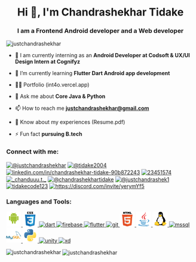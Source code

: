 <h1 align="center">Hi 👋, I'm Chandrashekhar Tidake</h1>
<h3 align="center">I am a Frontend Android developer and a Web developer</h3>

<p align="left"> <img src="https://komarev.com/ghpvc/?username=justchandrashekhar&label=Profile%20views&color=0e75b6&style=flat" alt="justchandrashekhar" /> </p>

- 🔭 I am currently interning as an **Android Developer at Codsoft & UX/UI Design Intern at Cognifyz**

- 🌱 I’m currently learning **Flutter Dart Android app development**

- 👨‍💻 Portfolio (int4o.vercel.app)

- 💬 Ask me about **Core Java & Python**

- 📫 How to reach me **justchandrashekhar@gmail.com**

- 📄 Know about my experiences (Resume.pdf)

- ⚡ Fun fact **pursuing B.tech**

<h3 align="left">Connect with me:</h3>
<p align="left">
<a href="https://codepen.io/@justchandrashekhar" target="blank"><img align="center" src="https://raw.githubusercontent.com/rahuldkjain/github-profile-readme-generator/master/src/images/icons/Social/codepen.svg" alt="@justchandrashekhar" height="30" width="40" /></a>
<a href="https://twitter.com/@tidake2004" target="blank"><img align="center" src="https://raw.githubusercontent.com/rahuldkjain/github-profile-readme-generator/master/src/images/icons/Social/twitter.svg" alt="@tidake2004" height="30" width="40" /></a>
<a href="https://linkedin.com/in/linkedin.com/in/chandrashekhar-tidake-90b872243" target="blank"><img align="center" src="https://raw.githubusercontent.com/rahuldkjain/github-profile-readme-generator/master/src/images/icons/Social/linked-in-alt.svg" alt="linkedin.com/in/chandrashekhar-tidake-90b872243" height="30" width="40" /></a>
<a href="https://stackoverflow.com/users/23451574" target="blank"><img align="center" src="https://raw.githubusercontent.com/rahuldkjain/github-profile-readme-generator/master/src/images/icons/Social/stack-overflow.svg" alt="23451574" height="30" width="40" /></a>
<a href="https://instagram.com/_chanduuu.t._" target="blank"><img align="center" src="https://raw.githubusercontent.com/rahuldkjain/github-profile-readme-generator/master/src/images/icons/Social/instagram.svg" alt="_chanduuu.t._" height="30" width="40" /></a>
<a href="https://medium.com/@chandrashekhartidake" target="blank"><img align="center" src="https://raw.githubusercontent.com/rahuldkjain/github-profile-readme-generator/master/src/images/icons/Social/medium.svg" alt="@chandrashekhartidake" height="30" width="40" /></a>
<a href="https://www.hackerrank.com/@justchandrashek1" target="blank"><img align="center" src="https://raw.githubusercontent.com/rahuldkjain/github-profile-readme-generator/master/src/images/icons/Social/hackerrank.svg" alt="@justchandrashek1" height="30" width="40" /></a>
<a href="https://www.leetcode.com/tidakecode123" target="blank"><img align="center" src="https://raw.githubusercontent.com/rahuldkjain/github-profile-readme-generator/master/src/images/icons/Social/leet-code.svg" alt="tidakecode123" height="30" width="40" /></a>
<a href="https://discord.gg/https://discord.com/invite/yerymYf5" target="blank"><img align="center" src="https://raw.githubusercontent.com/rahuldkjain/github-profile-readme-generator/master/src/images/icons/Social/discord.svg" alt="https://discord.com/invite/yerymYf5" height="30" width="40" /></a>
</p>

<h3 align="left">Languages and Tools:</h3>
<p align="left"> <a href="https://developer.android.com" target="_blank" rel="noreferrer"> <img src="https://raw.githubusercontent.com/devicons/devicon/master/icons/android/android-original-wordmark.svg" alt="android" width="40" height="40"/> </a> <a href="https://www.w3schools.com/css/" target="_blank" rel="noreferrer"> <img src="https://raw.githubusercontent.com/devicons/devicon/master/icons/css3/css3-original-wordmark.svg" alt="css3" width="40" height="40"/> </a> <a href="https://dart.dev" target="_blank" rel="noreferrer"> <img src="https://www.vectorlogo.zone/logos/dartlang/dartlang-icon.svg" alt="dart" width="40" height="40"/> </a> <a href="https://firebase.google.com/" target="_blank" rel="noreferrer"> <img src="https://www.vectorlogo.zone/logos/firebase/firebase-icon.svg" alt="firebase" width="40" height="40"/> </a> <a href="https://flutter.dev" target="_blank" rel="noreferrer"> <img src="https://www.vectorlogo.zone/logos/flutterio/flutterio-icon.svg" alt="flutter" width="40" height="40"/> </a> <a href="https://git-scm.com/" target="_blank" rel="noreferrer"> <img src="https://www.vectorlogo.zone/logos/git-scm/git-scm-icon.svg" alt="git" width="40" height="40"/> </a> <a href="https://www.w3.org/html/" target="_blank" rel="noreferrer"> <img src="https://raw.githubusercontent.com/devicons/devicon/master/icons/html5/html5-original-wordmark.svg" alt="html5" width="40" height="40"/> </a> <a href="https://www.java.com" target="_blank" rel="noreferrer"> <img src="https://raw.githubusercontent.com/devicons/devicon/master/icons/java/java-original.svg" alt="java" width="40" height="40"/> </a> <a href="https://www.linux.org/" target="_blank" rel="noreferrer"> <img src="https://raw.githubusercontent.com/devicons/devicon/master/icons/linux/linux-original.svg" alt="linux" width="40" height="40"/> </a> <a href="https://www.microsoft.com/en-us/sql-server" target="_blank" rel="noreferrer"> <img src="https://www.svgrepo.com/show/303229/microsoft-sql-server-logo.svg" alt="mssql" width="40" height="40"/> </a> <a href="https://www.mysql.com/" target="_blank" rel="noreferrer"> <img src="https://raw.githubusercontent.com/devicons/devicon/master/icons/mysql/mysql-original-wordmark.svg" alt="mysql" width="40" height="40"/> </a> <a href="https://www.python.org" target="_blank" rel="noreferrer"> <img src="https://raw.githubusercontent.com/devicons/devicon/master/icons/python/python-original.svg" alt="python" width="40" height="40"/> </a> <a href="https://unity.com/" target="_blank" rel="noreferrer"> <img src="https://www.vectorlogo.zone/logos/unity3d/unity3d-icon.svg" alt="unity" width="40" height="40"/> </a> <a href="https://www.adobe.com/products/xd.html" target="_blank" rel="noreferrer"> <img src="https://cdn.worldvectorlogo.com/logos/adobe-xd.svg" alt="xd" width="40" height="40"/> </a> </p>

<p><img align="left" src="https://github-readme-stats.vercel.app/api/top-langs?username=justchandrashekhar&show_icons=true&locale=en&layout=compact" alt="justchandrashekhar" /></p>

<p>&nbsp;<img align="center" src="https://github-readme-stats.vercel.app/api?username=justchandrashekhar&show_icons=true&locale=en" alt="justchandrashekhar" /></p>
